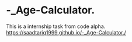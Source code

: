 # -_Age-Calculator.
This is a internship task from code alpha.<br>
https://saadtariq1999.github.io/-_Age-Calculator./
